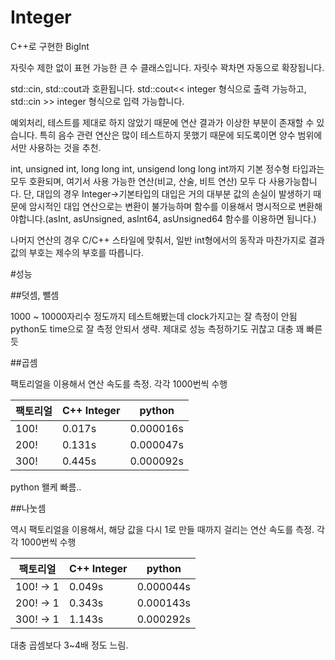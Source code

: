 ﻿# Integer

C++로 구현한 BigInt

자릿수 제한 없이 표현 가능한 큰 수 클래스입니다. 자릿수 꽉차면 자동으로 확장됩니다.

std::cin, std::cout과 호환됩니다. std::cout<< integer 형식으로 출력 가능하고, std::cin >> integer 형식으로 입력 가능합니다.

예외처리, 테스트를 제대로 하지 않았기 때문에 연산 결과가 이상한 부분이 존재할 수 있습니다. 특히 음수 관련 연산은 많이 테스트하지 못했기 때문에 되도록이면 양수 범위에서만 사용하는 것을 추천.

int, unsigned int, long long int, unsigend long long int까지 기본 정수형 타입과는 모두 호환되며, 여기서 사용 가능한 연산(비교, 산술, 비트 연산) 모두 다 사용가능합니다. 단, 대입의 경우 Integer->기본타입의 대입은 거의 대부분 값의 손실이 발생하기 때문에 암시적인 대입 연산으로는 변환이 불가능하며 함수를 이용해서 명시적으로 변환해야합니다.(asInt, asUnsigned, asInt64, asUnsigned64 함수를 이용하면 됩니다.)

나머지 연산의 경우 C/C++ 스타일에 맞춰서, 일반 int형에서의 동작과 마찬가지로 결과값의 부호는 제수의 부호를 따릅니다.

#성능

##덧셈, 뺄셈

1000 ~ 10000자리수 정도까지 테스트해봤는데 clock가지고는 잘 측정이 안됨 python도 time으로 잘 측정 안되서 생략. 제대로 성능 측정하기도 귀찮고 대충 꽤 빠른 듯

##곱셈

팩토리얼을 이용해서 연산 속도를 측정. 각각 1000번씩 수행

| 팩토리얼 | C++ Integer |   python  |
| -------- | ----------- | --------- |
|   100!   |    0.017s   | 0.000016s |
|   200!   |    0.131s   | 0.000047s |
|   300!   |    0.445s   | 0.000092s |

python 왤케 빠름..


##나눗셈

역시 팩토리얼을 이용해서, 해당 값을 다시 1로 만들 때까지 걸리는 연산 속도를 측정. 각각 1000번씩 수행

| 팩토리얼  | C++ Integer |   python  |
| --------  | ----------- | --------- |
| 100! -> 1 |    0.049s   | 0.000044s |
| 200! -> 1 |    0.343s   | 0.000143s |
| 300! -> 1 |    1.143s   | 0.000292s |

대충 곱셈보다 3~4배 정도 느림. 
